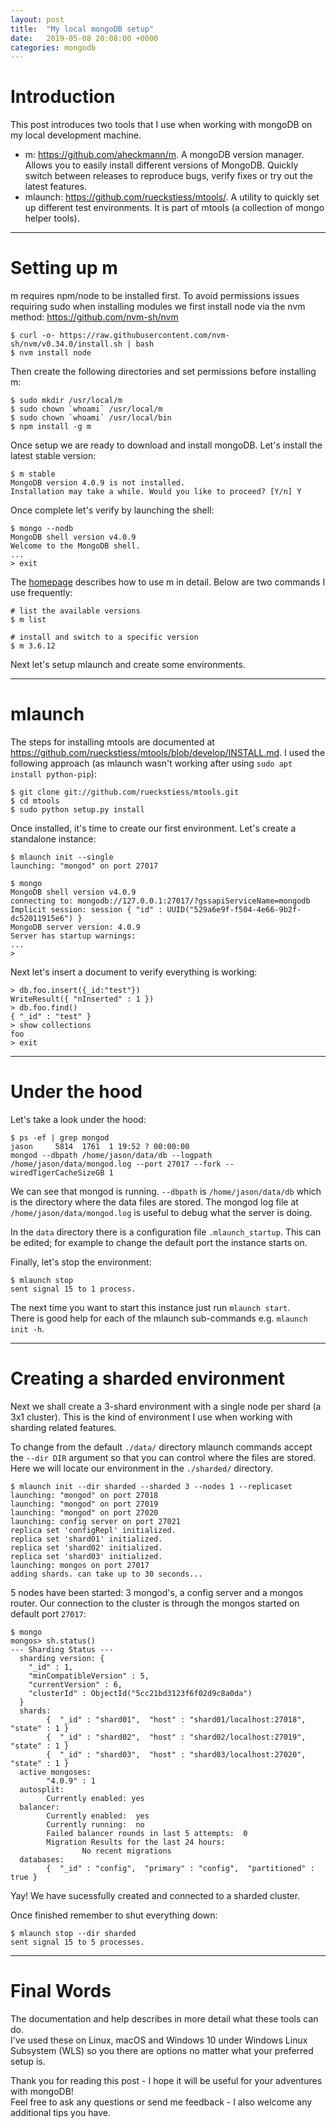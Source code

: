 ```yaml
---
layout: post
title:  "My local mongoDB setup"
date:   2019-05-08 20:08:00 +0000
categories: mongodb
---
```

# Introduction

This post introduces two tools that I use when working with mongoDB on my local development machine.
- m: <https://github.com/aheckmann/m>. A mongoDB version manager. Allows you to easily install different versions of MongoDB. Quickly switch between releases to reproduce bugs, verify fixes or try out the latest features.
- mlaunch: <https://github.com/rueckstiess/mtools/>. A utility to quickly set up different test environments. It is part of mtools (a collection of mongo helper tools).

---

# Setting up m
m requires npm/node to be installed first.
To avoid permissions issues requiring sudo when installing modules we first install node via the nvm method:
<https://github.com/nvm-sh/nvm>
```
$ curl -o- https://raw.githubusercontent.com/nvm-sh/nvm/v0.34.0/install.sh | bash
$ nvm install node
```

Then create the following directories and set permissions before installing m:
```
$ sudo mkdir /usr/local/m
$ sudo chown `whoami` /usr/local/m
$ sudo chown `whoami` /usr/local/bin
$ npm install -g m
```

Once setup we are ready to download and install mongoDB. Let's install the latest stable version:
```
$ m stable
MongoDB version 4.0.9 is not installed.
Installation may take a while. Would you like to proceed? [Y/n] Y
```
Once complete let's verify by launching the shell:
```
$ mongo --nodb
MongoDB shell version v4.0.9
Welcome to the MongoDB shell.
...
> exit
```
The [homepage](https://github.com/aheckmann/m) describes how to use m in detail. Below are two commands I use frequently:
```
# list the available versions
$ m list 

# install and switch to a specific version
$ m 3.6.12 
```

Next let's setup mlaunch and create some environments.

---

# mlaunch
The steps for installing mtools are documented at <https://github.com/rueckstiess/mtools/blob/develop/INSTALL.md>. I used the following approach (as mlaunch wasn't working after using `sudo apt install python-pip`):
```
$ git clone git://github.com/rueckstiess/mtools.git
$ cd mtools
$ sudo python setup.py install
```
Once installed, it's time to create our first environment. 
Let's create a standalone instance:
```
$ mlaunch init --single
launching: "mongod" on port 27017

$ mongo
MongoDB shell version v4.0.9
connecting to: mongodb://127.0.0.1:27017/?gssapiServiceName=mongodb
Implicit session: session { "id" : UUID("529a6e9f-f504-4e66-9b2f-dc52011915e6") }
MongoDB server version: 4.0.9
Server has startup warnings: 
...
> 
```

Next let's insert a document to verify everything is working:
```
> db.foo.insert({_id:"test"})
WriteResult({ "nInserted" : 1 })
> db.foo.find()
{ "_id" : "test" }
> show collections
foo
> exit
```

---

# Under the hood
Let's take a look under the hood:
```
$ ps -ef | grep mongod
jason     5814  1761  1 19:52 ? 00:00:00 
mongod --dbpath /home/jason/data/db --logpath /home/jason/data/mongod.log --port 27017 --fork --wiredTigerCacheSizeGB 1
```
We can see that mongod is running. `--dbpath` is `/home/jason/data/db` which is the directory where the data files are stored. The mongod log file at `/home/jason/data/mongod.log` is useful to debug what the server is doing.

In the `data` directory there is a configuration file `.mlaunch_startup`. This can be edited; for example to change the default port the instance starts on.

Finally, let's stop the environment:
```
$ mlaunch stop
sent signal 15 to 1 process.
```
The next time you want to start this instance just run `mlaunch start`.  
There is good help for each of the mlaunch sub-commands e.g. `mlaunch init -h`.

---

# Creating a sharded environment

Next we shall create a 3-shard environment with a single node per shard (a 3x1 cluster). This is the kind of environment I use when working with sharding related features.

To change from the default `./data/` directory mlaunch commands accept the ``--dir DIR`` argument so that you can control where the files are stored. Here we will locate our environment in the `./sharded/` directory.

```
$ mlaunch init --dir sharded --sharded 3 --nodes 1 --replicaset
launching: "mongod" on port 27018
launching: "mongod" on port 27019
launching: "mongod" on port 27020
launching: config server on port 27021
replica set 'configRepl' initialized.
replica set 'shard01' initialized.
replica set 'shard02' initialized.
replica set 'shard03' initialized.
launching: mongos on port 27017
adding shards. can take up to 30 seconds...
```
5 nodes have been started: 3 mongod's, a config server and a mongos router.
Our connection to the cluster is through the mongos started on default port `27017`:
```
$ mongo
mongos> sh.status()
--- Sharding Status --- 
  sharding version: {
  	"_id" : 1,
  	"minCompatibleVersion" : 5,
  	"currentVersion" : 6,
  	"clusterId" : ObjectId("5cc21bd3123f6f02d9c8a0da")
  }
  shards:
        {  "_id" : "shard01",  "host" : "shard01/localhost:27018",  "state" : 1 }
        {  "_id" : "shard02",  "host" : "shard02/localhost:27019",  "state" : 1 }
        {  "_id" : "shard03",  "host" : "shard03/localhost:27020",  "state" : 1 }
  active mongoses:
        "4.0.9" : 1
  autosplit:
        Currently enabled: yes
  balancer:
        Currently enabled:  yes
        Currently running:  no
        Failed balancer rounds in last 5 attempts:  0
        Migration Results for the last 24 hours: 
                No recent migrations
  databases:
        {  "_id" : "config",  "primary" : "config",  "partitioned" : true }
```
Yay! We have sucessfully created and connected to a sharded cluster.

Once finished remember to shut everything down:
```
$ mlaunch stop --dir sharded
sent signal 15 to 5 processes.
```

---

# Final Words
The documentation and help describes in more detail what these tools can do.  
I've used these on Linux, macOS and Windows 10 under Windows Linux Subsystem (WLS) so you there are options no matter what your preferred setup is.

Thank you for reading this post - I hope it will be useful for your adventures with mongoDB!  
Feel free to ask any questions or send me feedback - I also welcome any additional tips you have.